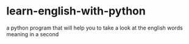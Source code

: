 # learn-english-with-python
a python program that will help you to take a look at the english words meaning in a second
